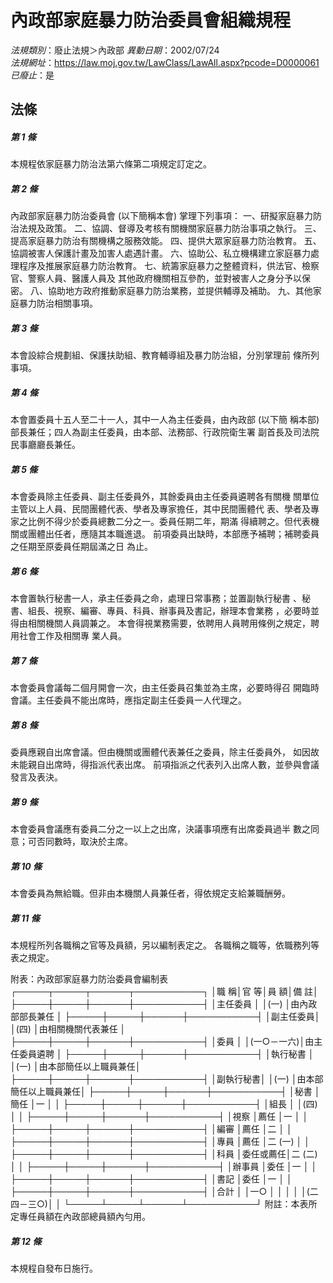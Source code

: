 # 內政部家庭暴力防治委員會組織規程

*法規類別*：廢止法規＞內政部
*異動日期*：2002/07/24  
*法規網址*：https://law.moj.gov.tw/LawClass/LawAll.aspx?pcode=D0000061
*已廢止*：是


## 法條
##### 第 1 條
本規程依家庭暴力防治法第六條第二項規定訂定之。

##### 第 2 條
內政部家庭暴力防治委員會 (以下簡稱本會) 掌理下列事項：
一、研擬家庭暴力防治法規及政策。
二、協調、督導及考核有關機關家庭暴力防治事項之執行。
三、提高家庭暴力防治有關機構之服務效能。
四、提供大眾家庭暴力防治教育。
五、協調被害人保護計畫及加害人處遇計畫。
六、協助公、私立機構建立家庭暴力處理程序及推展家庭暴力防治教育。
七、統籌家庭暴力之整體資料，供法官、檢察官、警察人員、醫護人員及
    其他政府機關相互參酌，並對被害人之身分予以保密。
八、協助地方政府推動家庭暴力防治業務，並提供輔導及補助。
九、其他家庭暴力防治相關事項。


##### 第 3 條
本會設綜合規劃組、保護扶助組、教育輔導組及暴力防治組，分別掌理前
條所列事項。

##### 第 4 條
本會置委員十五人至二十一人，其中一人為主任委員，由內政部 (以下簡
稱本部) 部長兼任；四人為副主任委員，由本部、法務部、行政院衛生署
副首長及司法院民事廳廳長兼任。

##### 第 5 條
本會委員除主任委員、副主任委員外，其餘委員由主任委員遴聘各有關機
關單位主管以上人員、民間團體代表、學者及專家擔任，其中民間團體代
表、學者及專家之比例不得少於委員總數二分之一。委員任期二年，期滿
得續聘之。但代表機關或團體出任者，應隨其本職進退。
前項委員出缺時，本部應予補聘；補聘委員之任期至原委員任期屆滿之日
為止。

##### 第 6 條
本會置執行秘書一人，承主任委員之命，處理日常事務；並置副執行秘書
、秘書、組長、視察、編審、專員、科員、辦事員及書記，辦理本會業務
，必要時並得由相關機關人員調兼之。
本會得視業務需要，依聘用人員聘用條例之規定，聘用社會工作及相關專
業人員。

##### 第 7 條
本會委員會議每二個月開會一次，由主任委員召集並為主席，必要時得召
開臨時會議。主任委員不能出席時，應指定副主任委員一人代理之。

##### 第 8 條
委員應親自出席會議。但由機關或團體代表兼任之委員，除主任委員外，
如因故未能親自出席時，得指派代表出席。
前項指派之代表列入出席人數，並參與會議發言及表決。

##### 第 9 條
本會委員會議應有委員二分之一以上之出席，決議事項應有出席委員過半
數之同意；可否同數時，取決於主席。

##### 第 10 條
本會委員為無給職。但非由本機關人員兼任者，得依規定支給兼職酬勞。

##### 第 11 條
本規程所列各職稱之官等及員額，另以編制表定之。
各職稱之職等，依職務列等表之規定。

附表：內政部家庭暴力防治委員會編制表
┌─────┬─────┬──────┬───────────┐
│職      稱│官      等│員        額│備                  註│
├─────┼─────┼──────┼───────────┤
│主任委員  │          │(一)        │由內政部部長兼任      │
├─────┼─────┼──────┼───────────┤
│副主任委員│          │(四)        │由相關機關代表兼任    │
├─────┼─────┼──────┼───────────┤
│委員      │          │(一○－一六)│由主任委員遴聘        │
├─────┼─────┼──────┼───────────┤
│執行秘書  │          │(一)        │由本部簡任以上職員兼任│
├─────┼─────┼──────┼───────────┤
│副執行秘書│          │(一)        │由本部簡任以上職員兼任│
├─────┼─────┼──────┼───────────┤
│秘書      │簡任      │一          │                      │
├─────┼─────┼──────┼───────────┤
│組長      │          │(四)        │                      │
├─────┼─────┼──────┼───────────┤
│視察      │薦任      │一          │                      │
├─────┼─────┼──────┼───────────┤
│編審      │薦任      │二          │                      │
├─────┼─────┼──────┼───────────┤
│專員      │薦任      │二 (一)     │                      │
├─────┼─────┼──────┼───────────┤
│科員      │委任或薦任│二 (二)     │                      │
├─────┼─────┼──────┼───────────┤
│辦事員    │委任      │一          │                      │
├─────┼─────┼──────┼───────────┤
│書記      │委任      │一          │                      │
├─────┼─────┼──────┼───────────┤
│合計      │          │一○        │                      │
│          │          │(二四－三○)│                      │
└─────┴─────┴──────┴───────────┘
附註：本表所定專任員額在內政部總員額內勻用。

##### 第 12 條
本規程自發布日施行。



